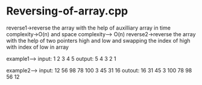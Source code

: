 # Reversing-of-array.cpp
reverse1->reverse the array with the help of auxilliary array in  time complexity->O(n)  and space complexity--> O(n)
reverse2->reverse the array with the help of two pointers high and low and swapping the index of high with index of low in array


example1-->
input:    1 2 3 4 5
output:   5 4 3 2 1

example2-->
input:   12 56 98 78 100 3 45 31 16
outout:  16 31 45 3 100 78 98 56 12
